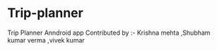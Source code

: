 # Trip-planner
Trip Planner Anndroid app
Contributed by :- Krishna mehta ,Shubham kumar verma ,vivek kumar
